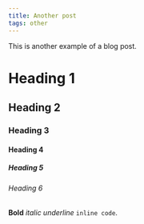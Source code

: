 ```yaml
---
title: Another post
tags: other
---
```


This is another example of a blog post.

# Heading 1

## Heading 2

### Heading 3

#### Heading 4

##### Heading 5

###### Heading 6

**Bold** *italic* _underline_ `inline code`.
